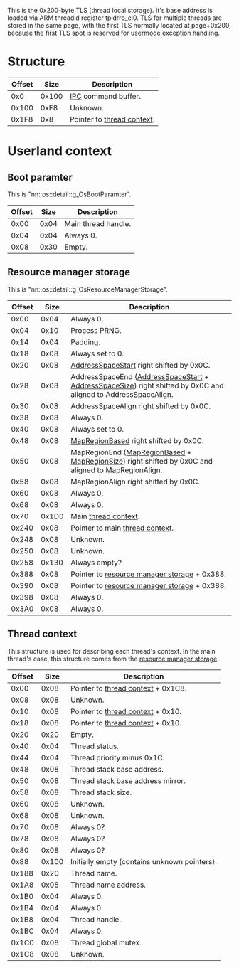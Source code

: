 This is the 0x200-byte TLS (thread local storage). It's base address is
loaded via ARM threadid register tpidrro\_el0. TLS for multiple threads
are stored in the same page, with the first TLS normally located at
page+0x200, because the first TLS spot is reserved for usermode
exception
handling.

# Structure

| Offset | Size  | Description                                                                                           |
| ------ | ----- | ----------------------------------------------------------------------------------------------------- |
| 0x0    | 0x100 | [IPC](IPC%20Marshalling.md "wikilink") command buffer.                                                |
| 0x100  | 0xF8  | Unknown.                                                                                              |
| 0x1F8  | 0x8   | Pointer to [thread context](Thread%20Local%20Storage#Thread%20context.md##Thread_context "wikilink"). |

# Userland context

## Boot paramter

This is "nn::os::detail::g\_OsBootParamter".

| Offset | Size | Description         |
| ------ | ---- | ------------------- |
| 0x00   | 0x04 | Main thread handle. |
| 0x04   | 0x04 | Always 0.           |
| 0x08   | 0x30 | Empty.              |

## Resource manager storage

This is
"nn::os::detail::g\_OsResourceManagerStorage".

| Offset | Size  | Description                                                                                                                                                                                            |
| ------ | ----- | ------------------------------------------------------------------------------------------------------------------------------------------------------------------------------------------------------ |
| 0x00   | 0x04  | Always 0.                                                                                                                                                                                              |
| 0x04   | 0x10  | Process PRNG.                                                                                                                                                                                          |
| 0x14   | 0x04  | Padding.                                                                                                                                                                                               |
| 0x18   | 0x08  | Always set to 0.                                                                                                                                                                                       |
| 0x20   | 0x08  | [AddressSpaceStart](SVC#svcGetInfo.md##svcGetInfo "wikilink") right shifted by 0x0C.                                                                                                                   |
| 0x28   | 0x08  | AddressSpaceEnd ([AddressSpaceStart](SVC#svcGetInfo.md##svcGetInfo "wikilink") + [AddressSpaceSize](SVC#svcGetInfo.md##svcGetInfo "wikilink")) right shifted by 0x0C and aligned to AddressSpaceAlign. |
| 0x30   | 0x08  | AddressSpaceAlign right shifted by 0x0C.                                                                                                                                                               |
| 0x38   | 0x08  | Always 0.                                                                                                                                                                                              |
| 0x40   | 0x08  | Always set to 0.                                                                                                                                                                                       |
| 0x48   | 0x08  | [MapRegionBased](SVC#svcGetInfo.md##svcGetInfo "wikilink") right shifted by 0x0C.                                                                                                                      |
| 0x50   | 0x08  | MapRegionEnd ([MapRegionBased](SVC#svcGetInfo.md##svcGetInfo "wikilink") + [MapRegionSize](SVC#svcGetInfo.md##svcGetInfo "wikilink")) right shifted by 0x0C and aligned to MapRegionAlign.             |
| 0x58   | 0x08  | MapRegionAlign right shifted by 0x0C.                                                                                                                                                                  |
| 0x60   | 0x08  | Always 0.                                                                                                                                                                                              |
| 0x68   | 0x08  | Always 0.                                                                                                                                                                                              |
| 0x70   | 0x1D0 | Main [thread context](Thread%20Local%20Storage#Thread%20context.md##Thread_context "wikilink").                                                                                                        |
| 0x240  | 0x08  | Pointer to main [thread context](Thread%20Local%20Storage#Thread%20context.md##Thread_context "wikilink").                                                                                             |
| 0x248  | 0x08  | Unknown.                                                                                                                                                                                               |
| 0x250  | 0x08  | Unknown.                                                                                                                                                                                               |
| 0x258  | 0x130 | Always empty?                                                                                                                                                                                          |
| 0x388  | 0x08  | Pointer to [resource manager storage](Thread%20Local%20Storage#Resource%20manager%20storage.md##Resource_manager_storage "wikilink") + 0x388.                                                          |
| 0x390  | 0x08  | Pointer to [resource manager storage](Thread%20Local%20Storage#Resource%20manager%20storage.md##Resource_manager_storage "wikilink") + 0x388.                                                          |
| 0x398  | 0x08  | Always 0.                                                                                                                                                                                              |
| 0x3A0  | 0x08  | Always 0.                                                                                                                                                                                              |

## Thread context

This structure is used for describing each thread's context. In the main
thread's case, this structure comes from the [resource manager
storage](Thread%20Local%20Storage#Resource%20manager%20storage.md##Resource_manager_storage "wikilink").

| Offset | Size  | Description                                                                                                   |
| ------ | ----- | ------------------------------------------------------------------------------------------------------------- |
| 0x00   | 0x08  | Pointer to [thread context](Thread%20Local%20Storage#Thread%20context.md##Thread_context "wikilink") + 0x1C8. |
| 0x08   | 0x08  | Unknown.                                                                                                      |
| 0x10   | 0x08  | Pointer to [thread context](Thread%20Local%20Storage#Thread%20context.md##Thread_context "wikilink") + 0x10.  |
| 0x18   | 0x08  | Pointer to [thread context](Thread%20Local%20Storage#Thread%20context.md##Thread_context "wikilink") + 0x10.  |
| 0x20   | 0x20  | Empty.                                                                                                        |
| 0x40   | 0x04  | Thread status.                                                                                                |
| 0x44   | 0x04  | Thread priority minus 0x1C.                                                                                   |
| 0x48   | 0x08  | Thread stack base address.                                                                                    |
| 0x50   | 0x08  | Thread stack base address mirror.                                                                             |
| 0x58   | 0x08  | Thread stack size.                                                                                            |
| 0x60   | 0x08  | Unknown.                                                                                                      |
| 0x68   | 0x08  | Unknown.                                                                                                      |
| 0x70   | 0x08  | Always 0?                                                                                                     |
| 0x78   | 0x08  | Always 0?                                                                                                     |
| 0x80   | 0x08  | Always 0?                                                                                                     |
| 0x88   | 0x100 | Initially empty (contains unknown pointers).                                                                  |
| 0x188  | 0x20  | Thread name.                                                                                                  |
| 0x1A8  | 0x08  | Thread name address.                                                                                          |
| 0x1B0  | 0x04  | Always 0.                                                                                                     |
| 0x1B4  | 0x04  | Always 0.                                                                                                     |
| 0x1B8  | 0x04  | Thread handle.                                                                                                |
| 0x1BC  | 0x04  | Always 0.                                                                                                     |
| 0x1C0  | 0x08  | Thread global mutex.                                                                                          |
| 0x1C8  | 0x08  | Unknown.                                                                                                      |
